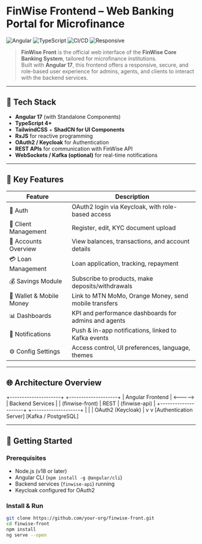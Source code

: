 # FinWise Frontend – Web Banking Portal for Microfinance

![Angular](https://img.shields.io/badge/Angular-17-red.svg)
![TypeScript](https://img.shields.io/badge/TypeScript-4.x-blue.svg)
![CI/CD](https://img.shields.io/badge/CI/CD-GitHub%20Actions-green)
![Responsive](https://img.shields.io/badge/Responsive%20UI-Tailwind%20CSS-blue)

> **FinWise Front** is the official web interface of the **FinWise Core Banking System**, tailored for microfinance institutions.  
> Built with **Angular 17**, this frontend offers a responsive, secure, and role-based user experience for admins, agents, and clients to interact with the backend services.

---

## 🧱 Tech Stack

- **Angular 17** (with Standalone Components)
- **TypeScript 4+**
- **TailwindCSS** + **ShadCN for UI Components**
- **RxJS** for reactive programming
- **OAuth2 / Keycloak** for Authentication
- **REST APIs** for communication with FinWise API
- **WebSockets / Kafka (optional)** for real-time notifications

---

## 🎨 Key Features

| Feature                    | Description                                                   |
|---------------------------|---------------------------------------------------------------|
| 🔐 Auth                   | OAuth2 login via Keycloak, with role-based access             |
| 👤 Client Management       | Register, edit, KYC document upload                           |
| 💼 Accounts Overview       | View balances, transactions, and account details              |
| 💳 Loan Management         | Loan application, tracking, repayment                        |
| 💰 Savings Module          | Subscribe to products, make deposits/withdrawals              |
| 📲 Wallet & Mobile Money   | Link to MTN MoMo, Orange Money, send mobile transfers         |
| 📊 Dashboards              | KPI and performance dashboards for admins and agents          |
| 🔔 Notifications           | Push & in-app notifications, linked to Kafka events           |
| ⚙️ Config Settings         | Access control, UI preferences, language, themes              |

---

## 🌐 Architecture Overview

+---------------------+ +--------------------+
| Angular Frontend | <-----> | Backend Services |
| (finwise-front) | REST | (finwise-api) |
+---------------------+ +--------------------+
| |
| OAuth2 (Keycloak) |
v v
[Authentication Server] [Kafka / PostgreSQL]


---

## 🚀 Getting Started

### Prerequisites

- Node.js (v18 or later)
- Angular CLI (`npm install -g @angular/cli`)
- Backend services (`finwise-api`) running
- Keycloak configured for OAuth2

### Install & Run

```bash
git clone https://github.com/your-org/finwise-front.git
cd finwise-front
npm install
ng serve --open
